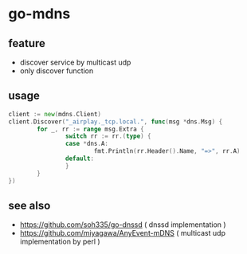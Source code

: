 # go-mdns

## feature

* discover service by multicast udp
* only discover function

## usage

```go
client := new(mdns.Client)
client.Discover("_airplay._tcp.local.", func(msg *dns.Msg) {
        for _, rr := range msg.Extra {
                switch rr := rr.(type) {
                case *dns.A:
                        fmt.Println(rr.Header().Name, "=>", rr.A)
                default:
                }
        }
})
```

## see also

* https://github.com/soh335/go-dnssd ( dnssd implementation )
* https://github.com/miyagawa/AnyEvent-mDNS ( multicast udp implementation by perl )

